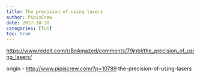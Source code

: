 ```yaml
---
title: The precision of using lasers
author: PipisCrew
date: 2017-10-30
categories: [fun]
toc: true
---
```


https://www.reddit.com/r/BeAmazed/comments/79jnbl/the_precision_of_using_lasers/

origin - http://www.pipiscrew.com/?p=10789 the-precision-of-using-lasers